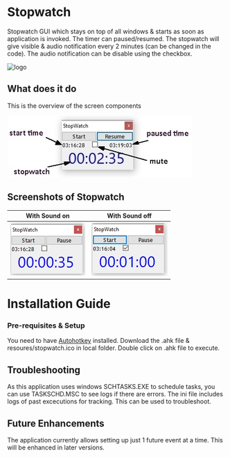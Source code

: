 # Stopwatch
Stopwatch GUI which stays on top of all windows & starts as soon as application is invoked.
The timer can  paused/resumed.
The stopwatch will give visible & audio notification every 2 minutes (can be changed in the code). 
The audio notification can be disable using the checkbox. 

![logo](./resources/stopwatch.ico)

## What does it do
 This is the overview of the screen components
 
  ![Screen Overview](./resources/ScrShtOverview.jpg)
  
## Screenshots of Stopwatch
| With Sound on | With Sound off |
| -------- |  ------- |
| ![Timer with Sound on](./resources/ScrShtSoundOn.jpg) | ![Timer with Sound off](./resources/ScrShtSoundOff.jpg) 


# Installation Guide

### Pre-requisites & Setup
You need to  have [Autohotkey](http://www.autohotkey.com) installed. Download the .ahk file & resoures/stopwatch.ico in local folder. 
Double click on .ahk file to execute.

## Troubleshooting

 As this application uses windows SCHTASKS.EXE to schedule tasks, you can use TASKSCHD.MSC to see logs if there are errors.
 The ini file includes logs of past excecutions for tracking. This can be used to troubleshoot.


## Future Enhancements

The application currently allows setting up just 1 future event at a time. This will be enhanced in later versions.

